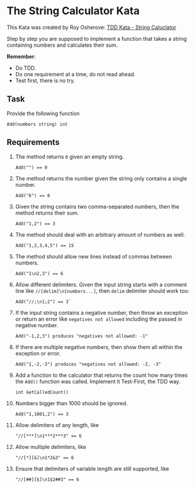 # The String Calculator Kata

This Kata was created by Roy Osherove: [TDD Kata - String Caluclator](http://osherove.com/kata)

Step by step you are supposed to implement a function that takes a string containing numbers and calculates their sum.

__Remember__:

- Do TDD.
- Do one requirement at a time, do not read ahead.
- Test first, there is no try.

## Task

Provide the following function

    Add(numbers string) int

## Requirements

1. The method returns `0` given an empty string.

       Add("") == 0

2. The method returns the number given the string only contains a single number.

       Add("6") == 6

3. Given the string contains two comma-separated numbers, then the method returns their sum.

       Add("1,2") == 3

4. The method should deal with an arbitrary amount of numbers as well.

       Add("1,2,3,4,5") == 15

5. The method should allow new lines instead of commas between numbers.

       Add("1\n2,3") == 6

6. Allow different delimiters. Given the input string starts with a comment line like `//[delim]\n[numbers...]`, then `delim` delimiter should work too: 

       Add("//;\n1;2") == 3`

7. If the input string contains a negative number, then throw an exception or return an error like `negatives not allowed` including the passed in negative number.

       Add("-1,2,3") produces "negatives not allowed: -1"

8. If there are multiple negative numbers, then show them all within the exception or error.

       Add("1,-2,-3") produces "negatives not allowed: -2, -3"

9. Add a function to the calculator that returns the count how many times the `Add()` function was called. Implement it Test-First, the TDD way.

       int GetCalledCount()

10. Numbers bigger than 1000 should be ignored.

        Add("1,1001,2") == 3

11. Allow delimiters of any length, like 

        "//[***]\n1***2***3" == 6

12. Allow multiple delimiters, like

        "//[*][&]\n1*2&3" == 6

13. Ensure that delimiters of variable length are still supported, like 

        "//[##][$]\n1$2##3" == 6